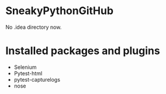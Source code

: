 # SneakyPythonGitHub
No .idea directory now.

# Installed packages and plugins
- Selenium
- Pytest-html
- pytest-capturelogs
- nose
